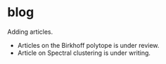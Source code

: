 # blog

Adding articles.
- Articles on the Birkhoff polytope is under review.
- Article on Spectral clustering is under writing.

